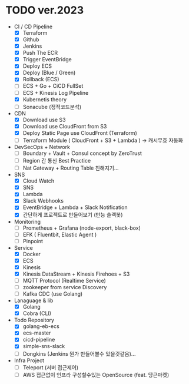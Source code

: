 # TODO ver.2023

- CI / CD Pipeline
  - [x] Terraform
  - [x] Github 
  - [x] Jenkins
  - [x] Push The ECR
  - [x] Trigger EventBridge
  - [x] Deploy ECS
  - [x] Deploy (Blue / Green)
  - [x] Rollback (ECS)
  - [ ] ECS + Go + CiCD FullSet
  - [ ] ECS + Kinesis Log Pipeline
  - [x] Kubernetis theory
  - [ ] Sonacube (정적코드분석)
 
- CDN
  - [x] Download use S3
  - [x] Download use CloudFront from S3
  - [x] Deploy Static Page use CloudFront (Terraform)
  - [ ] Terraform Module ( CloudFront + S3 + Lambda ) -> 캐시무효 자동화 

- DevSecOps + Network
  - [ ] Boundary + Vault + Consul concept by ZeroTrust
  - [ ] Region 간 통신 Best Practice
  - [ ] Nat Gateway + Routing Table 친해지기...

- SNS
  - [x] Cloud Watch
  - [x] SNS
  - [x] Lambda
  - [x] Slack Webhooks
  - [x] EventBridge + Lambda + Slack Notification 
  - [x] 간단하게 프로젝트로 만들어보기 (만능 슬랙봇)

- Monitoring
  - [ ] Prometheus + Grafana (node-export, black-box)
  - [ ] EFK ( Fluentbit, Elastic Agent )
  - [ ] Pinpoint

- Service
  - [x] Docker
  - [x] ECS
  - [x] Kinesis
  - [x] Kinesis DataStream + Kinesis Firehoes + S3
  - [ ] MQTT Protocol (Realtime Service)
  - [ ] zookeeper from service Discovery
  - [ ] Kafka CDC (use Golang)
 
- Lanaguage & lib
  - [x] Golang
  - [x] Cobra (CLI)

- Todo Repository
  - [x] golang-eb-ecs
  - [x] ecs-master
  - [x] cicd-pipeline
  - [x] simple-sns-slack
  - [ ] Dongkins (Jenkins 뭔가 만들어볼수 있을것같음)...

- Infra Project
  - [ ] Teleport (서버 접근제어)
  - [ ] AWS 접근없이 인프라 구성할수있는 OpenSource (feat. 당근마켓)
